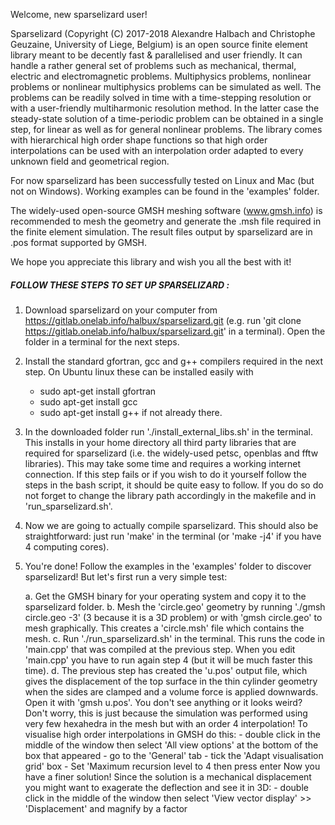 Welcome, new sparselizard user!

Sparselizard (Copyright (C) 2017-2018 Alexandre Halbach and Christophe Geuzaine, University of Liege, Belgium)
is an open source finite element library meant to be decently fast & parallelised and user friendly.
It can handle a rather general set of problems such as mechanical, thermal, electric and electromagnetic 
problems. Multiphysics problems, nonlinear problems or nonlinear multiphysics problems can be simulated as well.
The problems can be readily solved in time with a time-stepping resolution or with a user-friendly multiharmonic
resolution method. In the latter case the steady-state solution of a time-periodic problem can be obtained 
in a single step, for linear as well as for general nonlinear problems.
The library comes with hierarchical high order shape functions so that high order interpolations can be 
used with an interpolation order adapted to every unknown field and geometrical region.

For now sparselizard has been successfully tested on Linux and Mac (but not on Windows).
Working examples can be found in the 'examples' folder.

The widely-used open-source GMSH meshing software (www.gmsh.info) is recommended to mesh the geometry
and generate the .msh file required in the finite element simulation. The result files output by 
sparselizard are in .pos format supported by GMSH.

We hope you appreciate this library and wish you all the best with it!


##### FOLLOW THESE STEPS TO SET UP SPARSELIZARD :

1. Download sparselizard on your computer from https://gitlab.onelab.info/halbux/sparselizard.git 
	(e.g. run 'git clone https://gitlab.onelab.info/halbux/sparselizard.git' in a terminal).
	Open the folder in a terminal for the next steps.
	
2. Install the standard gfortran, gcc and g++ compilers required in the next step.
	On Ubuntu linux these can be installed easily with
	- sudo apt-get install gfortran
	- sudo apt-get install gcc
	- sudo apt-get install g++
	if not already there.

3. In the downloaded folder run './install_external_libs.sh' in the terminal.
	This installs in your home directory all third party libraries that are required for sparselizard
	(i.e. the widely-used petsc, openblas and fftw libraries). This may take some time and requires
	a working internet connection.
	If this step fails or if you wish to do it yourself follow the steps in the bash script,
	it should be quite easy to follow. If you do so do not forget to change the library path accordingly
	in the makefile and in 'run_sparselizard.sh'.

4. Now we are going to actually compile sparselizard. This should also be straightforward: just run 'make'
	in the terminal (or 'make -j4' if you have 4 computing cores).
	
5. You're done! Follow the examples in the 'examples' folder to discover sparselizard! But let's first 
	run a very simple test:
	
	a. Get the GMSH binary for your operating system and copy it to the sparselizard folder.
	b. Mesh the 'circle.geo' geometry by running './gmsh circle.geo -3' (3 because it is a 3D problem) or
		with 'gmsh circle.geo' to mesh graphically. This creates a 'circle.msh' file which contains the mesh.
	c. Run './run_sparselizard.sh' in the terminal. This runs the code in 'main.cpp' that was compiled at the 
		previous step. When you edit 'main.cpp' you have to run again step 4 (but it will be much faster this time). 
	d. The previous step has created the 'u.pos' output file, which gives the displacement of the top surface
		in the thin cylinder geometry when the sides are clamped and a volume force is applied downwards. 
		Open it with 'gmsh u.pos'. 
		You don't see anything or it looks weird? Don't worry, this is just because the simulation was performed 
		using very few hexahedra in the mesh but with an order 4 interpolation! 
		To visualise high order interpolations in GMSH do this: 
		- double click in the middle of the window then select 'All view options' at the bottom of the box that appeared
		- go to the 'General' tab
		- tick the 'Adapt visualisation grid' box
		- Set 'Maximum recursion level to 4 then press enter
		Now you have a finer solution!
		Since the solution is a mechanical displacement you might want to exagerate the deflection and see it in 3D:
		- double click in the middle of the window then select 'View vector display' >> 'Displacement' and magnify by a factor
		
		
		
